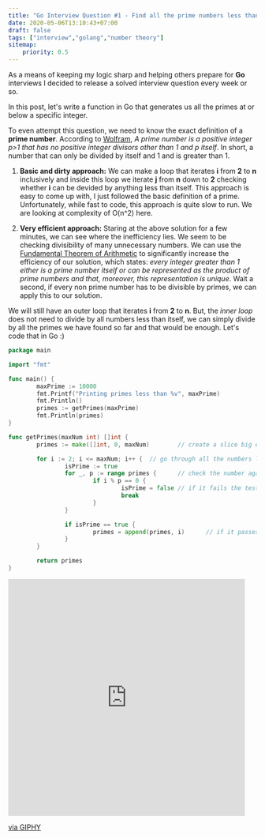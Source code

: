 ```yaml
---
title: "Go Interview Question #1 - Find all the prime numbers less than or equal to 'n'"
date: 2020-05-06T13:10:43+07:00
draft: false
tags: ["interview","golang","number theory"]
sitemap: 
    priority: 0.5
---
```


As a means of keeping my logic sharp and helping others prepare for **Go** interviews I decided to release a solved interview question every week or so. 

In this post, let's write a function in Go that generates us all the primes at or below a specific integer.

To even attempt this question, we need to know the exact definition of a **prime number**. According to [Wolfram](https://mathworld.wolfram.com/PrimeNumber.html), *A prime number is a positive integer p>1 that has no positive integer divisors other than 1 and p itself*. In short, a number that can only be divided by itself and 1 and is greater than 1. 

1. **Basic and dirty approach:** We can make a loop that iterates **i** from **2** to **n** inclusively and inside this loop we iterate **j** from **n** down to **2** checking whether **i** can be devided by anything less than itself. This approach is easy to come up with, I just followed the basic definition of a prime. Unfortunately, while fast to code, this approach is quite slow to run. We are looking at complexity of O(n^2) here.

2. **Very efficient approach:** Staring at the above solution for a few minutes, we can see where the inefficiency lies. We seem to be checking divisibility of many unnecessary numbers. We can use the [Fundamental Theorem of Arithmetic](https://en.wikipedia.org/wiki/Fundamental_theorem_of_arithmetic) to significantly increase the efficiency of our solution, which states: *every integer greater than 1 either is a prime number itself or can be represented as the product of prime numbers and that, moreover, this representation is unique*. Wait a second, if every non prime number has to be divisible by primes, we can apply this to our solution.

We will still have an outer loop that iterates **i** from **2** to **n**. But, the *inner loop* does not need to divide by all numbers less than itself, we can simply divide by all the primes we have found so far and that would be enough. Let's code that in Go :)

```go
package main

import "fmt"

func main() {
        maxPrime := 10000
        fmt.Printf("Printing primes less than %v", maxPrime)
        fmt.Println()
        primes := getPrimes(maxPrime)
        fmt.Println(primes)
}

func getPrimes(maxNum int) []int {
        primes := make([]int, 0, maxNum)        // create a slice big enough for all potential prime numbers

        for i := 2; i <= maxNum; i++ {  // go through all the numbers less than the input
                isPrime := true
                for _, p := range primes {      // check the number against all the primes we found so far
                        if i % p == 0 {
                                isPrime = false // if it fails the test, no need to check further
                                break
                        }
                }

                if isPrime == true {
                        primes = append(primes, i)      // if it passes the test, we add it to our list of primes
                }
        }

        return primes
}
```

<iframe src="https://giphy.com/embed/3o7qE8cQUUCsrRQ1ry" width="480" height="480" frameBorder="0" class="giphy-embed" allowFullScreen></iframe><p><a href="https://giphy.com/gifs/rockthisboat-rockthisboat-premiere-season2-3o7qE8cQUUCsrRQ1ry">via GIPHY</a></p>
